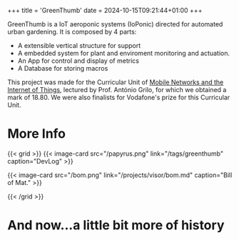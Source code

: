 +++
title = 'GreenThumb'
date = 2024-10-15T09:21:44+01:00
+++

GreenThumb is a IoT aeroponic systems (IoPonic) directed for automated urban gardening.
It is composed by 4 parts:

- A extensible vertical structure for support
- A embedded system for plant and enviroment monitoring and actuation.
- An App for control and display of metrics
- A Database for storing macros

This project was made for the Curricular Unit of [Mobile Networks and the Internet of Things](https://fenix.tecnico.ulisboa.pt/disciplinas/RMIC3/2023-2024/2-semestre/pagina-inicial), lectured by Prof. António Grilo, for which we obtained a mark of 18.80. We were also finalists for Vodafone's prize for this Curricular Unit.

# More Info

{{< grid >}}
  {{< image-card src="/papyrus.png" link="/tags/greenthumb" caption="DevLog" >}}

{{< image-card src="/bom.png" link="/projects/visor/bom.md" caption="Bill of Mat." >}}

{{< /grid >}}

# And now...a little bit more of history


